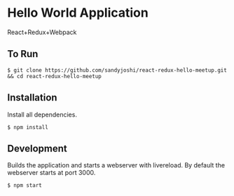 # Hello World Application

React+Redux+Webpack

## To Run

```
$ git clone https://github.com/sandyjoshi/react-redux-hello-meetup.git && cd react-redux-hello-meetup
```

## Installation

Install all dependencies.

```
$ npm install
```

## Development

Builds the application and starts a webserver with livereload. By default the webserver starts at port 3000.

```
$ npm start
```
